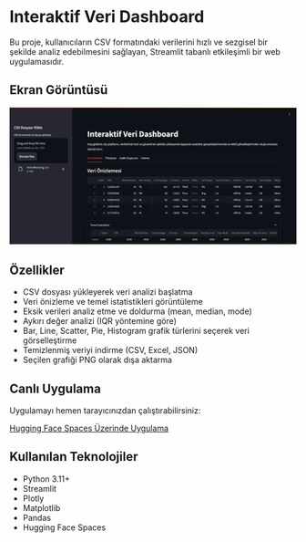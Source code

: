 # Interaktif Veri Dashboard

Bu proje, kullanıcıların CSV formatındaki verilerini hızlı ve sezgisel bir şekilde analiz edebilmesini sağlayan, Streamlit tabanlı etkileşimli bir web uygulamasıdır.

## Ekran Görüntüsü

![Uygulama Görseli](screenshot.png.jpg)

## Özellikler

- CSV dosyası yükleyerek veri analizi başlatma  
- Veri önizleme ve temel istatistikleri görüntüleme  
- Eksik verileri analiz etme ve doldurma (mean, median, mode)  
- Aykırı değer analizi (IQR yöntemine göre)  
- Bar, Line, Scatter, Pie, Histogram grafik türlerini seçerek veri görselleştirme  
- Temizlenmiş veriyi indirme (CSV, Excel, JSON)  
- Seçilen grafiği PNG olarak dışa aktarma  

## Canlı Uygulama

Uygulamayı hemen tarayıcınızdan çalıştırabilirsiniz:

[Hugging Face Spaces Üzerinde Uygulama](https://kuubraucar1-datadashboard1.hf.space/)

## Kullanılan Teknolojiler

- Python 3.11+
- Streamlit
- Plotly
- Matplotlib
- Pandas
- Hugging Face Spaces
